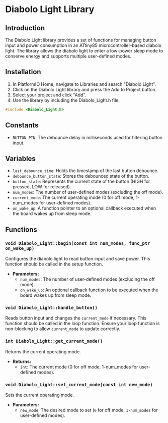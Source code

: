 # Diabolo Light Library

## Introduction

The Diabolo Light library provides a set of functions for managing button input and power consumption in an ATtiny85 microcontroller-based diabolo light. The library allows the diabolo light to enter a low-power sleep mode to conserve energy and supports multiple user-defined modes.

## Installation

1. In PlatformIO Home, navigate to Libraries and search "Diabolo Light".
2. Click on the Diabolo Light library and press the Add to Project button.
3. Select your project and click "Add".
4. Use the library by including the Diabolo_Light.h file.

```cpp
#include <Diabolo_Light.h>
```

## Constants

- `BUTTON_PIN`: The debounce delay in milliseconds used for filtering button input.

## Variables

- `last_debounce_time`: Holds the timestamp of the last button debounce.
- `debounce_button_state`: Stores the debounced state of the button.
- `button_state`: Represents the current state of the button (HIGH for pressed, LOW for released).
- `num_modes`: The number of user-defined modes (excluding the off mode).
- `current_mode`: The current operating mode (0 for off mode, 1-num_modes for user-defined modes).
- `on_wake_up`: A function pointer to an optional callback executed when the board wakes up from sleep mode.

## Functions

### `void Diabolo_Light::begin(const int num_modes, func_ptr on_wake_up)`

Configures the diabolo light to read button input and save power. This function should be called in the setup function.

- **Parameters:**
  - `num_modes`: The number of user-defined modes (excluding the off mode).
  - `on_wake_up`: An optional callback function to be executed when the board wakes up from sleep mode.

### `void Diabolo_Light::handle_button()`

Reads button input and changes the `current_mode` if necessary. This function should be called in the loop function. Ensure your loop function is non-blocking to allow `current_mode` to update correctly.

### `int Diabolo_Light::get_current_mode()`

Returns the current operating mode.

- **Returns:**
  - `int`: The current mode (0 for off mode, 1-num_modes for user-defined modes).

### `void Diabolo_Light::set_current_mode(const int new_mode)`

Sets the current operating mode.

- **Parameters:**
  - `new_mode`: The desired mode to set (`0` for off mode, `1-num_modes` for user-defined modes).